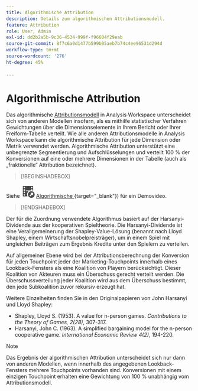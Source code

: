 ```yaml
---
title: Algorithmische Attribution
description: Details zum algorithmischen Attributionsmodell.
feature: Attribution
role: User, Admin
exl-id: dd2b2a5b-9c36-4534-999f-f96604f29eab
source-git-commit: 8f7c6a0d1477b599b05aeb7b74c4ee96531d294d
workflow-type: tm+mt
source-wordcount: '276'
ht-degree: 45%

---
```


# Algorithmische Attribution

Das algorithmische [Attributionsmodell](models.md) in Analysis Workspace unterscheidet sich von anderen Modellen insofern, als es mithilfe statistischer Verfahren Gewichtungen über die Dimensionselemente in Ihrem Bericht oder Ihrer Freiform-Tabelle verteilt. Wie alle anderen Attributionsmodelle in Analysis Workspace kann die algorithmische Attribution für jede Dimension oder Metrik verwendet werden. Algorithmische Attribution unterstützt eine unbegrenzte Segmentierung und Aufschlüsselungen und verteilt 100 % der Konversionen auf eine oder mehrere Dimensionen in der Tabelle (auch als „fraktionelle“ Attribution bezeichnet).


>[!BEGINSHADEBOX]

Siehe ![VideoCheckedOut](/help/assets/icons/VideoCheckedOut.svg) [Algorithmische ](https://video.tv.adobe.com/v/40047?quality=12&learn=on&captions=ger){target="_blank"}) für ein Demovideo.

>[!ENDSHADEBOX]


Der für die Zuordnung verwendete Algorithmus basiert auf der Harsanyi-Dividende aus der kooperativen Spieltheorie. Die Harsanyi-Dividende ist eine Verallgemeinerung der Shapley-Value-Lösung (benannt nach Lloyd Shapley, einem Wirtschaftsnobelpreisträger), um in einem Spiel mit ungleichen Beiträgen zum Ergebnis Kredite unter den Spielern zu verteilen.

Auf allgemeiner Ebene wird bei der Attributionsberechnung der Konversion für jeden Touchpoint jeder der Marketing-Touchpoints innerhalb eines Lookback-Fensters als eine Koalition von Playern berücksichtigt. Dieser Koalition von Akteuren muss ein Überschuss gerecht verteilt werden. Die Überschussverteilung jeder Koalition wird aus dem Überschuss bestimmt, den jede Subkoalition zuvor rekursiv erzeugt hat.

Weitere Einzelheiten finden Sie in den Originalpapieren von John Harsanyi und Lloyd Shapley:

* Shapley, Lloyd S. (1953). A value for n-person games. *Contributions to the Theory of Games, 2(28)*, 307-317.
* Harsanyi, John C. (1963). A simplified bargaining model for the n-person cooperative game. *International Economic Review 4(2)*, 194-220.

>[!NOTE]
>
>Das Ergebnis der algorithmischen Attribution unterscheidet sich nur dann von anderen Modellen, wenn innerhalb des angegebenen Lookback-Fensters mehrere Touchpoints vorhanden sind. Konversionen mit einem einzigen Touchpoint erhalten eine Gewichtung von 100 % unabhängig vom Attributionsmodell.
